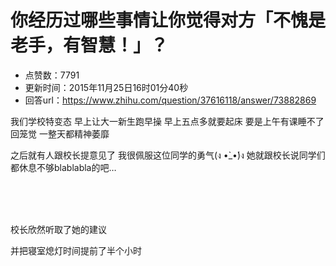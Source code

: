 # 你经历过哪些事情让你觉得对方「不愧是老手，有智慧！」？
- 点赞数：7791
- 更新时间：2015年11月25日16时01分40秒
- 回答url：https://www.zhihu.com/question/37616118/answer/73882869
<body>
 <p data-pid="zVSRkTam">我们学校特变态 早上让大一新生跑早操 早上五点多就要起床 要是上午有课睡不了回笼觉 一整天都精神萎靡</p>
 <p data-pid="At5kdBYf">之后就有人跟校长提意见了 我很佩服这位同学的勇气(ง •̀_•́)ง 她就跟校长说同学们都休息不够blablabla的吧…</p>
 <br>
 <br>
 <br>
 <p data-pid="oftSv9jN">校长欣然听取了她的建议</p>
 <p data-pid="1cMsSPHb">并把寝室熄灯时间提前了半个小时</p>
</body>